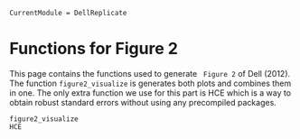```@meta
CurrentModule = DellReplicate
```

# Functions for Figure 2

This page contains the functions used to generate ` Figure 2` of Dell (2012). The function `figure2_visualize` is generates both plots and combines them in one. The only extra function we use for this part is HCE which is a way to obtain robust standard errors without using any precompiled packages.

```@docs
figure2_visualize
HCE
```